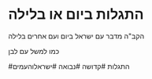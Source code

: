 # התגלות ביום או בלילה
הקב"ה מדבר עם ישראל ביום ועם אחרים 
בלילה

כמו למשל עם לבן

#התגלות #קדושה #נבואה #ישראלוהעמים
